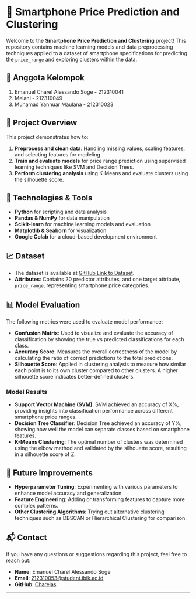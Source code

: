 # 📱 Smartphone Price Prediction and Clustering

Welcome to the **Smartphone Price Prediction and Clustering** project! This repository contains machine learning models and data preprocessing techniques applied to a dataset of smartphone specifications for predicting the `price_range` and exploring clusters within the data.

## 👥 Anggota Kelompok

1. Emanuel Charel Alessando Soge - 212310041
2. Melani - 212310049
3. Muhamad Yannuar Maulana - 212310023

## 📂 Project Overview

This project demonstrates how to:
1. **Preprocess and clean data**: Handling missing values, scaling features, and selecting features for modeling.
2. **Train and evaluate models** for price range prediction using supervised learning techniques like SVM and Decision Trees.
3. **Perform clustering analysis** using K-Means and evaluate clusters using the silhouette score.

## 🔧 Technologies & Tools

- **Python** for scripting and data analysis
- **Pandas & NumPy** for data manipulation
- **Scikit-learn** for machine learning models and evaluation
- **Matplotlib & Seaborn** for visualization
- **Google Colab** for a cloud-based development environment

## 📈 Dataset

- The dataset is available at [GitHub Link to Dataset](https://raw.githubusercontent.com/isnanmulia/lecture-datasets/main/mobileprice_modified.csv).
- **Attributes**: Contains 20 predictor attributes, and one target attribute, `price_range`, representing smartphone price categories.
  
## 📊 Model Evaluation

The following metrics were used to evaluate model performance:

- **Confusion Matrix**: Used to visualize and evaluate the accuracy of classification by showing the true vs predicted classifications for each class.
- **Accuracy Score**: Measures the overall correctness of the model by calculating the ratio of correct predictions to the total predictions.
- **Silhouette Score**: Applied in clustering analysis to measure how similar each point is to its own cluster compared to other clusters. A higher silhouette score indicates better-defined clusters.

### Model Results

- **Support Vector Machine (SVM)**: SVM achieved an accuracy of X%, providing insights into classification performance across different smartphone price ranges.
- **Decision Tree Classifier**: Decision Tree achieved an accuracy of Y%, showing how well the model can separate classes based on smartphone features.
- **K-Means Clustering**: The optimal number of clusters was determined using the elbow method and validated by the silhouette score, resulting in a silhouette score of Z.

## 🤔 Future Improvements

- **Hyperparameter Tuning**: Experimenting with various parameters to enhance model accuracy and generalization.
- **Feature Engineering**: Adding or transforming features to capture more complex patterns.
- **Other Clustering Algorithms**: Trying out alternative clustering techniques such as DBSCAN or Hierarchical Clustering for comparison.

## 📬 Contact

If you have any questions or suggestions regarding this project, feel free to reach out:

- **Name**: Emanuel Charel Alessando Soge
- **Email**: [212310053@student.ibik.ac.id](mailto:212310053@student.ibik.ac.id)
- **GitHub**: [Charelas](https://github.com/Charelas)

---



